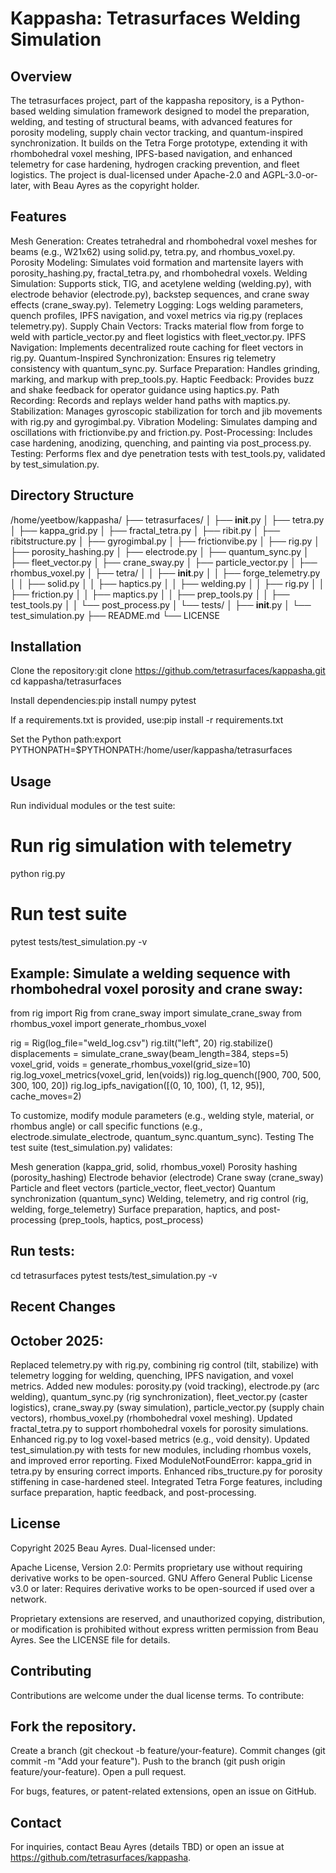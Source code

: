 # Kappasha: Tetrasurfaces Welding Simulation
## Overview
The tetrasurfaces project, part of the kappasha repository, is a Python-based welding simulation framework designed to model the preparation, welding, and testing of structural beams, with advanced features for porosity modeling, supply chain vector tracking, and quantum-inspired synchronization. It builds on the Tetra Forge prototype, extending it with rhombohedral voxel meshing, IPFS-based navigation, and enhanced telemetry for case hardening, hydrogen cracking prevention, and fleet logistics. The project is dual-licensed under Apache-2.0 and AGPL-3.0-or-later, with Beau Ayres as the copyright holder.

## Features

Mesh Generation: Creates tetrahedral and rhombohedral voxel meshes for beams (e.g., W21x62) using solid.py, tetra.py, and rhombus_voxel.py.
Porosity Modeling: Simulates void formation and martensite layers with porosity_hashing.py, fractal_tetra.py, and rhombohedral voxels.
Welding Simulation: Supports stick, TIG, and acetylene welding (welding.py), with electrode behavior (electrode.py), backstep sequences, and crane sway effects (crane_sway.py).
Telemetry Logging: Logs welding parameters, quench profiles, IPFS navigation, and voxel metrics via rig.py (replaces telemetry.py).
Supply Chain Vectors: Tracks material flow from forge to weld with particle_vector.py and fleet logistics with fleet_vector.py.
IPFS Navigation: Implements decentralized route caching for fleet vectors in rig.py.
Quantum-Inspired Synchronization: Ensures rig telemetry consistency with quantum_sync.py.
Surface Preparation: Handles grinding, marking, and markup with prep_tools.py.
Haptic Feedback: Provides buzz and shake feedback for operator guidance using haptics.py.
Path Recording: Records and replays welder hand paths with maptics.py.
Stabilization: Manages gyroscopic stabilization for torch and jib movements with rig.py and gyrogimbal.py.
Vibration Modeling: Simulates damping and oscillations with frictionvibe.py and friction.py.
Post-Processing: Includes case hardening, anodizing, quenching, and painting via post_process.py.
Testing: Performs flex and dye penetration tests with test_tools.py, validated by test_simulation.py.

## Directory Structure
/home/yeetbow/kappasha/
├── tetrasurfaces/
│   ├── __init__.py
│   ├── tetra.py
│   ├── kappa_grid.py
│   ├── fractal_tetra.py
│   ├── ribit.py
│   ├── ribitstructure.py
│   ├── gyrogimbal.py
│   ├── frictionvibe.py
│   ├── rig.py
│   ├── porosity_hashing.py
│   ├── electrode.py
│   ├── quantum_sync.py
│   ├── fleet_vector.py
│   ├── crane_sway.py
│   ├── particle_vector.py
│   ├── rhombus_voxel.py
│   ├── tetra/
│   │   ├── __init__.py
│   │   ├── forge_telemetry.py
│   │   ├── solid.py
│   │   ├── haptics.py
│   │   ├── welding.py
│   │   ├── rig.py
│   │   ├── friction.py
│   │   ├── maptics.py
│   │   ├── prep_tools.py
│   │   ├── test_tools.py
│   │   └── post_process.py
│   └── tests/
│       ├── __init__.py
│       └── test_simulation.py
├── README.md
└── LICENSE

## Installation

Clone the repository:git clone https://github.com/tetrasurfaces/kappasha.git
cd kappasha/tetrasurfaces


Install dependencies:pip install numpy pytest

If a requirements.txt is provided, use:pip install -r requirements.txt


Set the Python path:export PYTHONPATH=$PYTHONPATH:/home/user/kappasha/tetrasurfaces



## Usage
Run individual modules or the test suite:
# Run rig simulation with telemetry
python rig.py

# Run test suite
pytest tests/test_simulation.py -v

## Example: Simulate a welding sequence with rhombohedral voxel porosity and crane sway:
from rig import Rig
from crane_sway import simulate_crane_sway
from rhombus_voxel import generate_rhombus_voxel

rig = Rig(log_file="weld_log.csv")
rig.tilt("left", 20)
rig.stabilize()
displacements = simulate_crane_sway(beam_length=384, steps=5)
voxel_grid, voids = generate_rhombus_voxel(grid_size=10)
rig.log_voxel_metrics(voxel_grid, len(voids))
rig.log_quench([900, 700, 500, 300, 100, 20])
rig.log_ipfs_navigation([(0, 10, 100), (1, 12, 95)], cache_moves=2)

To customize, modify module parameters (e.g., welding style, material, or rhombus angle) or call specific functions (e.g., electrode.simulate_electrode, quantum_sync.quantum_sync).
Testing
The test suite (test_simulation.py) validates:

Mesh generation (kappa_grid, solid, rhombus_voxel)
Porosity hashing (porosity_hashing)
Electrode behavior (electrode)
Crane sway (crane_sway)
Particle and fleet vectors (particle_vector, fleet_vector)
Quantum synchronization (quantum_sync)
Welding, telemetry, and rig control (rig, welding, forge_telemetry)
Surface preparation, haptics, and post-processing (prep_tools, haptics, post_process)

## Run tests:
cd tetrasurfaces
pytest tests/test_simulation.py -v

## Recent Changes

## October 2025:
Replaced telemetry.py with rig.py, combining rig control (tilt, stabilize) with telemetry logging for welding, quenching, IPFS navigation, and voxel metrics.
Added new modules: porosity.py (void tracking), electrode.py (arc welding), quantum_sync.py (rig synchronization), fleet_vector.py (caster logistics), crane_sway.py (sway simulation), particle_vector.py (supply chain vectors), rhombus_voxel.py (rhombohedral voxel meshing).
Updated fractal_tetra.py to support rhombohedral voxels for porosity simulations.
Enhanced rig.py to log voxel-based metrics (e.g., void density).
Updated test_simulation.py with tests for new modules, including rhombus voxels, and improved error reporting.
Fixed ModuleNotFoundError: kappa_grid in tetra.py by ensuring correct imports.
Enhanced ribs_tructure.py for porosity stiffening in case-hardened steel.
Integrated Tetra Forge features, including surface preparation, haptic feedback, and post-processing.



## License
Copyright 2025 Beau Ayres. Dual-licensed under:

Apache License, Version 2.0: Permits proprietary use without requiring derivative works to be open-sourced.
GNU Affero General Public License v3.0 or later: Requires derivative works to be open-sourced if used over a network.

Proprietary extensions are reserved, and unauthorized copying, distribution, or modification is prohibited without express written permission from Beau Ayres. See the LICENSE file for details.
## Contributing
Contributions are welcome under the dual license terms. To contribute:

## Fork the repository.
Create a branch (git checkout -b feature/your-feature).
Commit changes (git commit -m "Add your feature").
Push to the branch (git push origin feature/your-feature).
Open a pull request.

For bugs, features, or patent-related extensions, open an issue on GitHub.
## Contact
For inquiries, contact Beau Ayres (details TBD) or open an issue at https://github.com/tetrasurfaces/kappasha.

